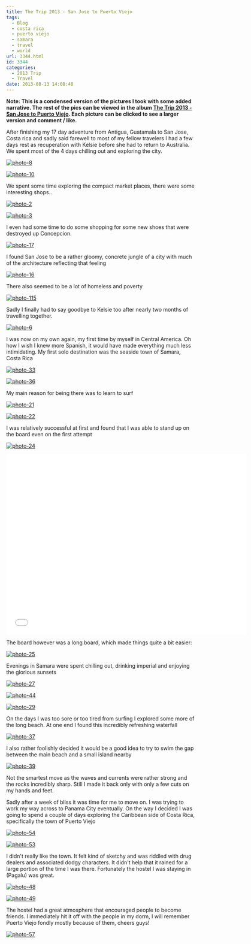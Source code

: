 ```yaml
---
title: The Trip 2013 - San Jose to Puerto Viejo
tags:
  - Blog
  - costa rica
  - puerto viejo
  - samara
  - travel
  - world
url: 3344.html
id: 3344
categories:
  - 2013 Trip
  - Travel
date: 2013-08-13 14:08:48
---
```


**Note: This is a condensed version of the pictures I took with some added narrative. The rest of the pics can be viewed in the album [The Trip 2013 - San Jose to Puerto Viejo](https://www.facebook.com/media/set/?set=a.10151813853231031.1073741843.593661030&type=1&l=0b304b75a9). Each picture can be clicked to see a larger version and comment / like.**
<!-- more -->
After finishing my 17 day adventure from Antigua, Guatamala to San Jose, Costa rica and sadly said farewell to most of my fellow travelers I had a few days rest as recuperation with Kelsie before she had to return to Australia. We spent most of the 4 days chilling out and exploring the city.

[![photo-8](https://mikecann.co.uk/wp-content/uploads/2013/08/photo-812.jpg)](https://www.facebook.com/photo.php?fbid=10151813854751031&amp;set=a.10151813853231031.1073741843.593661030&amp;type=3&amp;theater)

[![photo-10](https://mikecann.co.uk/wp-content/uploads/2013/08/photo-1010.jpg)](https://www.facebook.com/photo.php?fbid=10151813855066031&amp;set=a.10151813853231031.1073741843.593661030&amp;type=3&amp;theater)

We spent some time exploring the compact market places, there were some interesting shops..

[![photo-2](https://mikecann.co.uk/wp-content/uploads/2013/08/photo-212.jpg)](https://www.facebook.com/photo.php?fbid=10151813853811031&amp;set=a.10151813853231031.1073741843.593661030&amp;type=3&amp;theater)

[![photo-3](https://mikecann.co.uk/wp-content/uploads/2013/08/photo-312.jpg)](https://www.facebook.com/photo.php?fbid=10151813853926031&amp;set=a.10151813853231031.1073741843.593661030&amp;type=3&amp;theater)

I even had some time to do some shopping for some new shoes that were destroyed up Concepcion.

[![photo-17](https://mikecann.co.uk/wp-content/uploads/2013/08/photo-172.jpg)](https://www.facebook.com/photo.php?fbid=10151813855606031&amp;set=a.10151813853231031.1073741843.593661030&amp;type=3&amp;theater)

I found San Jose to be a rather gloomy, concrete jungle of a city with much of the architecture reflecting that feeling

[![photo-16](https://mikecann.co.uk/wp-content/uploads/2013/08/photo-162.jpg)](https://www.facebook.com/photo.php?fbid=10151813855596031&amp;set=a.10151813853231031.1073741843.593661030&amp;type=3&amp;theater)

There also seemed to be a lot of homeless and poverty

[![photo-115](https://mikecann.co.uk/wp-content/uploads/2013/08/photo-115.jpg)](https://www.facebook.com/photo.php?fbid=10151813855341031&amp;set=a.10151813853231031.1073741843.593661030&amp;type=3&amp;theater)

Sadly I finally had to say goodbye to Kelsie too after nearly two months of travelling together.

[![photo-6](https://mikecann.co.uk/wp-content/uploads/2013/08/photo-612.jpg)](https://www.facebook.com/photo.php?fbid=10151813854341031&amp;set=a.10151813853231031.1073741843.593661030&amp;type=3&amp;theater)

I was now on my own again, my first time by myself in Central America. Oh how I wish I knew more Spanish, it would have made everything much less intimidating. My first solo destination was the seaside town of Samara, Costa Rica

[![photo-33](https://mikecann.co.uk/wp-content/uploads/2013/08/photo-332.jpg)](https://www.facebook.com/photo.php?fbid=10151813857936031&amp;set=a.10151813853231031.1073741843.593661030&amp;type=3&amp;theater)

[![photo-36](https://mikecann.co.uk/wp-content/uploads/2013/08/photo-362.jpg)](https://www.facebook.com/photo.php?fbid=10151813858241031&amp;set=a.10151813853231031.1073741843.593661030&amp;type=3&amp;theater)

My main reason for being there was to learn to surf

[![photo-21](https://mikecann.co.uk/wp-content/uploads/2013/08/photo-213.jpg)](https://www.facebook.com/photo.php?fbid=10151813856511031&amp;set=a.10151813853231031.1073741843.593661030&amp;type=3&amp;theater)

[![photo-22](https://mikecann.co.uk/wp-content/uploads/2013/08/photo-222.jpg)](https://www.facebook.com/photo.php?fbid=10151813856501031&amp;set=a.10151813853231031.1073741843.593661030&amp;type=3&amp;theater)

I was relatively successful at first and found that I was able to stand up on the board even on the first attempt

[![photo-24](https://mikecann.co.uk/wp-content/uploads/2013/08/photo-242.jpg)](https://www.facebook.com/photo.php?fbid=10151813856891031&amp;set=a.10151813853231031.1073741843.593661030&amp;type=3&amp;theater)

<iframe width="640" height="480" src="//www.youtube.com/embed/bZDl5EPX2vQ" frameborder="0" allowfullscreen></iframe>

The board however was a long board, which made things quite a bit easier:

[![photo-25](https://mikecann.co.uk/wp-content/uploads/2013/08/photo-252.jpg)](https://www.facebook.com/photo.php?fbid=10151813857001031&amp;set=a.10151813853231031.1073741843.593661030&amp;type=3&amp;theater)

Evenings in Samara were spent chilling out, drinking imperial and enjoying the glorious sunsets

[![photo-27](https://mikecann.co.uk/wp-content/uploads/2013/08/photo-272.jpg)](https://www.facebook.com/photo.php?fbid=10151813857131031&amp;set=a.10151813853231031.1073741843.593661030&amp;type=3&amp;theater)

[![photo-44](https://mikecann.co.uk/wp-content/uploads/2013/08/photo-442.jpg)](https://www.facebook.com/photo.php?fbid=10151813859226031&amp;set=a.10151813853231031.1073741843.593661030&amp;type=3&amp;theater)

[![photo-29](https://mikecann.co.uk/wp-content/uploads/2013/08/photo-292.jpg)](https://www.facebook.com/photo.php?fbid=10151813857476031&amp;set=a.10151813853231031.1073741843.593661030&amp;type=3&amp;theater)

On the days I was too sore or too tired from surfing I explored some more of the long beach. At one end I found this incredibly refreshing waterfall

[![photo-37](https://mikecann.co.uk/wp-content/uploads/2013/08/photo-372.jpg)](https://www.facebook.com/photo.php?fbid=10151813858651031&amp;set=a.10151813853231031.1073741843.593661030&amp;type=3&amp;theater)

I also rather foolishly decided it would be a good idea to try to swim the gap between the main beach and a small island nearby

[![photo-39](https://mikecann.co.uk/wp-content/uploads/2013/08/photo-392.jpg)](https://www.facebook.com/photo.php?fbid=10151813858721031&amp;set=a.10151813853231031.1073741843.593661030&amp;type=3&amp;theater)

Not the smartest move as the waves and currents were rather strong and the rocks incredibly sharp. Still I made it back only with only a few cuts on my hands and feet.

Sadly after a week of bliss it was time for me to move on. I was trying to work my way across to Panama City eventually. On the way I decided I was going to spend a couple of days exploring the Caribbean side of Costa Rica, specifically the town of Puerto Viejo

[![photo-54](https://mikecann.co.uk/wp-content/uploads/2013/08/photo-542.jpg)](https://www.facebook.com/photo.php?fbid=10151813860201031&amp;set=a.10151813853231031.1073741843.593661030&amp;type=3&amp;theater)

[![photo-53](https://mikecann.co.uk/wp-content/uploads/2013/08/photo-532.jpg)](https://www.facebook.com/photo.php?fbid=10151813860061031&amp;set=a.10151813853231031.1073741843.593661030&amp;type=3&amp;theater)

I didn't really like the town. It felt kind of sketchy and was riddled with drug dealers and associated dodgy characters. It didn't help that it rained for a large portion of the time I was there. Fortunately the hostel I was staying in (Pagalu) was great.

[![photo-48](https://mikecann.co.uk/wp-content/uploads/2013/08/photo-482.jpg)](https://www.facebook.com/photo.php?fbid=10151813859661031&amp;set=a.10151813853231031.1073741843.593661030&amp;type=3&amp;theater)

[![photo-49](https://mikecann.co.uk/wp-content/uploads/2013/08/photo-492.jpg)](https://www.facebook.com/photo.php?fbid=10151813859761031&amp;set=a.10151813853231031.1073741843.593661030&amp;type=3&amp;theater)

The hostel had a great atmosphere that encouraged people to become friends. I immediately hit it off with the people in my dorm, I will remember Puerto Viejo fondly mostly because of them, cheers guys!

[![photo-57](https://mikecann.co.uk/wp-content/uploads/2013/08/photo-572.jpg)](https://www.facebook.com/photo.php?fbid=10151813860426031&amp;set=a.10151813853231031.1073741843.593661030&amp;type=3&amp;theater)